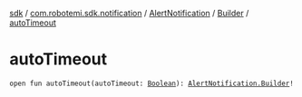 [sdk](../../../index.md) / [com.robotemi.sdk.notification](../../index.md) / [AlertNotification](../index.md) / [Builder](index.md) / [autoTimeout](./auto-timeout.md)

# autoTimeout

`open fun autoTimeout(autoTimeout: `[`Boolean`](https://kotlinlang.org/api/latest/jvm/stdlib/kotlin/-boolean/index.html)`): `[`AlertNotification.Builder`](index.md)`!`